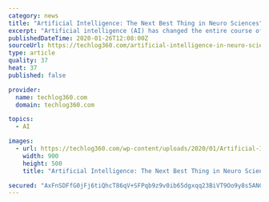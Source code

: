 ```yaml
---
category: news
title: "Artificial Intelligence: The Next Best Thing in Neuro Sciences"
excerpt: "Artificial intelligence (AI) has changed the entire course of the world. From simple tasks to the things which are beyond the limitations of humanity, it can do it all. Where AI has done wonders in all most all fields of life, it is now all set to revolutionize medical sciences and industry. There are a number diagnosis and treatments which ..."
publishedDateTime: 2020-01-26T12:08:00Z
sourceUrl: https://techlog360.com/artificial-intelligence-in-neuro-sciences/
type: article
quality: 37
heat: 37
published: false

provider:
  name: techlog360.com
  domain: techlog360.com

topics:
  - AI

images:
  - url: https://techlog360.com/wp-content/uploads/2020/01/Artificial-Intelligence-in-Neuro-Sciences.jpg
    width: 900
    height: 500
    title: "Artificial Intelligence: The Next Best Thing in Neuro Sciences"

secured: "AxFnSDFfG0jFj6tiQhcT86qV+SFPqb9z9v0ib65dgxqq23BiVT9Oo9y8s5ANCsgr8+QM+nUGJIvGRZY/MPye87Gw6HYhMhcAORYOA8WR8swGJeq+2Uql/IbP/51+3/tHUSs+yu6O5DXzZjLYKyk+kM3qr04LKdSIWJAZiaHo2x8p86sUir2LB3q4P22SUMOIlW5cLDFp/JcnF3eLxrR5loyoLIG/8T1oc7DQh4zbkYcz1LptJPF/Jchp7Zq4ZAZV2HzcD14N4f38DpbGWNSqRc72JAzyh/gqyfs7FLsaYNHJQVKxiXSg7kG0r9RXUotY;I/LODwc7rZjW8LmQMum/3A=="
---
```



